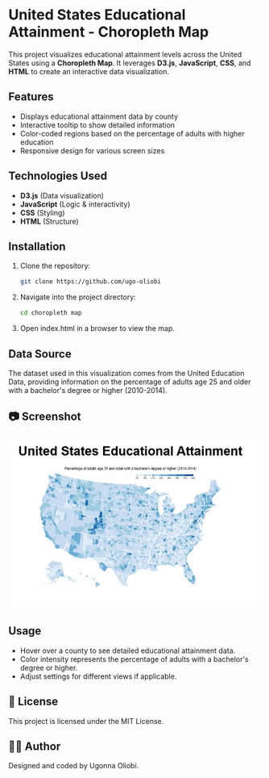 # United States Educational Attainment - Choropleth Map

This project visualizes educational attainment levels across the United States using a **Choropleth Map**. It leverages **D3.js**, **JavaScript**, **CSS**, and **HTML** to create an interactive data visualization.

## Features

- Displays educational attainment data by county
- Interactive tooltip to show detailed information
- Color-coded regions based on the percentage of adults with higher education
- Responsive design for various screen sizes

## Technologies Used

- **D3.js** (Data visualization)
- **JavaScript** (Logic & interactivity)
- **CSS** (Styling)
- **HTML** (Structure)

## Installation

1. Clone the repository:

   ```sh
   git clone https://github.com/ugo-oliobi
   ```

2. Navigate into the project directory:

   ```sh
   cd choropleth map
   ```

3. Open index.html in a browser to view the map.

## Data Source

The dataset used in this visualization comes from the United Education Data, providing information on the percentage of adults age 25 and older with a bachelor's degree or higher (2010-2014).

## 📷 Screenshot

![ShoppingCart Screenshot](./assets/image/choropleth_map.jpg)

## Usage

- Hover over a county to see detailed educational attainment data.
- Color intensity represents the percentage of adults with a bachelor's degree or higher.
- Adjust settings for different views if applicable.

## 📜 License

This project is licensed under the MIT License.

## 👨‍💻 Author

Designed and coded by Ugonna Oliobi.
